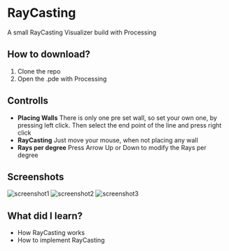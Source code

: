 # RayCasting
 A small RayCasting Visualizer build with Processing

## How to download?
1. Clone the repo
2. Open the .pde with Processing

## Controlls
* **Placing Walls**
    There is only one pre set wall, so set your own one, by pressing left click. Then select the end point of the line and press right click
* **RayCasting**
    Just move your mouse, when not placing any wall
* **Rays per degree**
    Press Arrow Up or Down to modify the Rays per degree

## Screenshots
![screenshot1](https://i.imgur.com/X8sWTED.png)
![screenshot2](https://i.imgur.com/Wl2Pq9W.png)
![screenshot3](https://i.imgur.com/pmcBsqr.png)

## What did I learn?
* How RayCasting works
* How to implement RayCasting
